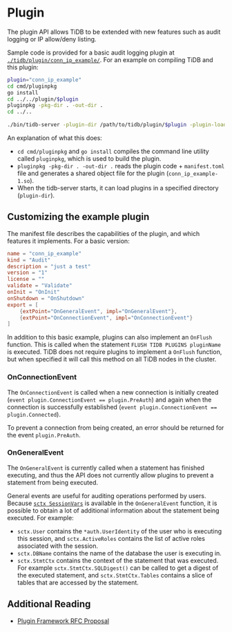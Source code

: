 # Plugin

The plugin API allows TiDB to be extended with new features such as audit logging or IP allow/deny listing.

Sample code is provided for a basic audit logging plugin at [`./tidb/plugin/conn_ip_example/`](https://github.com/pingcap/tidb/tree/master/plugin/conn_ip_example). For an example on compiling TiDB and this plugin:

```bash
plugin="conn_ip_example"
cd cmd/pluginpkg
go install
cd ../../plugin/$plugin
pluginpkg -pkg-dir . -out-dir .
cd ../..
 
./bin/tidb-server -plugin-dir /path/to/tidb/plugin/$plugin -plugin-load $plugin-1
```

An explanation of what this does:

- `cd cmd/pluginpkg` and `go install` compiles the command line utility called `pluginpkg`, which is used to build the plugin.
- `pluginpkg -pkg-dir . -out-dir .` reads the plugin code + `manifest.toml` file and generates a shared object file for the plugin (`conn_ip_example-1.so`).
- When the tidb-server starts, it can load plugins in a specified directory (`plugin-dir`).

## Customizing the example plugin

The manifest file describes the capabilities of the plugin, and which features it implements. For a basic version:

```toml
name = "conn_ip_example"
kind = "Audit"
description = "just a test"
version = "1"
license = ""
validate = "Validate"
onInit = "OnInit"
onShutdown = "OnShutdown"
export = [
    {extPoint="OnGeneralEvent", impl="OnGeneralEvent"},
    {extPoint="OnConnectionEvent", impl="OnConnectionEvent"}
]
```

In addition to this basic example, plugins can also implement an `OnFlush` function. This is called when the statement `FLUSH TIDB PLUGINS pluginName` is executed. TiDB does not require plugins to implement a `OnFlush` function, but when specified it will call this method on all TiDB nodes in the cluster.

### OnConnectionEvent

The `OnConnectionEvent` is called when a new connection is initially created (`event plugin.ConnectionEvent == plugin.PreAuth`) and again when the connection is successfully established (`event plugin.ConnectionEvent == plugin.Connected`).

To prevent a connection from being created, an error should be returned for the event `plugin.PreAuth`.

### OnGeneralEvent

The `OnGeneralEvent` is currently called when a statement has finished executing, and thus the API does not currently allow plugins to prevent a statement from being executed.

General events are useful for auditing operations performed by users. Because [`sctx SessionVars`](https://github.com/pingcap/tidb/blob/b2a1d21284b75e3137f499d8954071a7b32f7b3b/sessionctx/variable/session.go#L432-L436) is available in the `OnGeneralEvent` function, it is possible to obtain a lot of additional information about the statement being executed. For example:

* `sctx.User` contains the `*auth.UserIdentity` of the user who is executing this session, and `sctx.ActiveRoles` contains the list of active roles associated with the session.
* `sctx.DBName` contains the name of the database the user is executing in.
* `sctx.StmtCtx` contains the context of the statement that was executed. For example `sctx.StmtCtx.SQLDigest()` can be called to get a digest of the executed statement, and `sctx.StmtCtx.Tables` contains a slice of tables that are accessed by the statement.

## Additional Reading

* [Plugin Framework RFC Proposal](https://github.com/pingcap/tidb/blob/master/docs/design/2018-12-10-plugin-framework.md)
